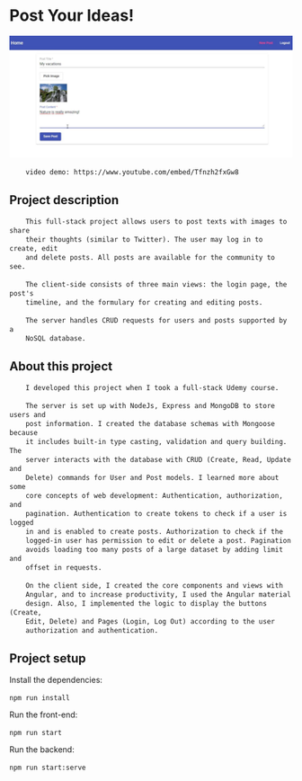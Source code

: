 # Post Your Ideas!

<img src="https://github.com/Igor-Lira/Igor-Lira/blob/main/public/post-your-ideas-banner.jpg" width="600px" />

        video demo: https://www.youtube.com/embed/Tfnzh2fxGw8

## Project description

        This full-stack project allows users to post texts with images to share
        their thoughts (similar to Twitter). The user may log in to create, edit
        and delete posts. All posts are available for the community to see.
        
        The client-side consists of three main views: the login page, the post's
        timeline, and the formulary for creating and editing posts.
        
        The server handles CRUD requests for users and posts supported by a
        NoSQL database.

## About this project

        I developed this project when I took a full-stack Udemy course.

        The server is set up with NodeJs, Express and MongoDB to store users and
        post information. I created the database schemas with Mongoose because
        it includes built-in type casting, validation and query building. The
        server interacts with the database with CRUD (Create, Read, Update and
        Delete) commands for User and Post models. I learned more about some
        core concepts of web development: Authentication, authorization, and
        pagination. Authentication to create tokens to check if a user is logged
        in and is enabled to create posts. Authorization to check if the
        logged-in user has permission to edit or delete a post. Pagination
        avoids loading too many posts of a large dataset by adding limit and
        offset in requests.

        On the client side, I created the core components and views with
        Angular, and to increase productivity, I used the Angular material
        design. Also, I implemented the logic to display the buttons (Create,
        Edit, Delete) and Pages (Login, Log Out) according to the user
        authorization and authentication.

## Project setup

Install the dependencies:

`npm run install`

Run the front-end:

`npm run start`

Run the backend:

`npm run start:serve`
